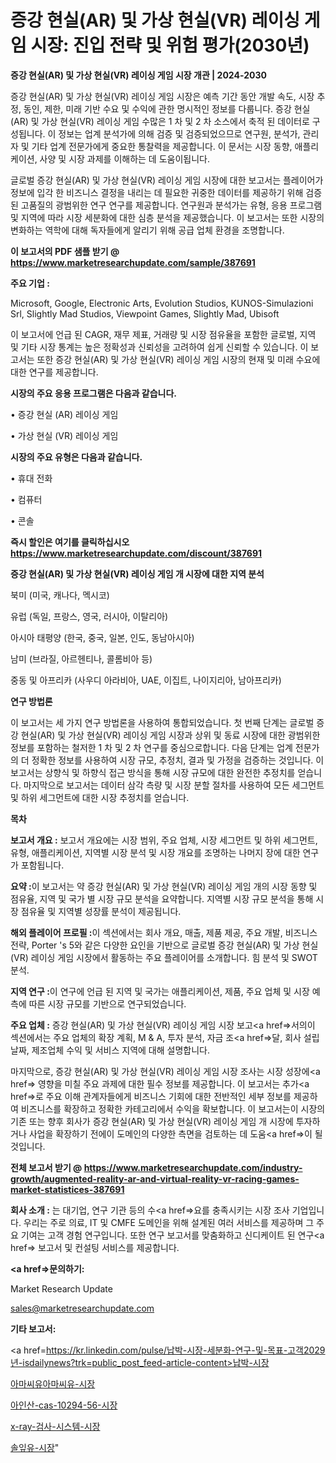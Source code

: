 # 증강 현실(AR) 및 가상 현실(VR) 레이싱 게임 시장: 진입 전략 및 위험 평가(2030년)

<strong>증강 현실(AR) 및 가상 현실(VR) 레이싱 게임 시장 개관 | 2024-2030</strong>

증강 현실(AR) 및 가상 현실(VR) 레이싱 게임 시장은 예측 기간 동안 개발 속도, 시장 추정, 동인, 제한, 미래 기반 수요 및 수익에 관한 명시적인 정보를 다룹니다.  증강 현실(AR) 및 가상 현실(VR) 레이싱 게임  수많은 1 차 및 2 차 소스에서 축적 된 데이터로 구성됩니다. 이 정보는 업계 분석가에 의해 검증 및 검증되었으므로 연구원, 분석가, 관리자 및 기타 업계 전문가에게 중요한 통찰력을 제공합니다. 이 문서는 시장 동향, 애플리케이션, 사양 및 시장 과제를 이해하는 데 도움이됩니다.

글로벌 증강 현실(AR) 및 가상 현실(VR) 레이싱 게임 시장에 대한 보고서는 플레이어가 정보에 입각 한 비즈니스 결정을 내리는 데 필요한 귀중한 데이터를 제공하기 위해 검증 된 고품질의 광범위한 연구 연구를 제공합니다. 연구원과 분석가는 유형, 응용 프로그램 및 지역에 따라 시장 세분화에 대한 심층 분석을 제공했습니다. 이 보고서는 또한 시장의 변화하는 역학에 대해 독자들에게 알리기 위해 공급 업체 환경을 조명합니다.



<strong>이 보고서의 PDF 샘플 받기 @ <a href=https://www.marketresearchupdate.com/sample/387691>https://www.marketresearchupdate.com/sample/387691</a></strong>



<strong>주요 기업 :</strong>

Microsoft, Google, Electronic Arts, Evolution Studios, KUNOS-Simulazioni Srl, Slightly Mad Studios, Viewpoint Games, Slightly Mad, Ubisoft

이 보고서에 언급 된 CAGR, 재무 제표, 거래량 및 시장 점유율을 포함한 글로벌, 지역 및 기타 시장 통계는 높은 정확성과 신뢰성을 고려하여 쉽게 신뢰할 수 있습니다. 이 보고서는 또한 증강 현실(AR) 및 가상 현실(VR) 레이싱 게임 시장의 현재 및 미래 수요에 대한 연구를 제공합니다.



<strong>시장의 주요 응용 프로그램은 다음과 같습니다.</strong>

• 증강 현실 (AR) 레이싱 게임

• 가상 현실 (VR) 레이싱 게임



<strong>시장의 주요 유형은 다음과 같습니다.</strong>

• 휴대 전화

• 컴퓨터

• 콘솔



<strong>즉시 할인은 여기를 클릭하십시오 <a href=https://www.marketresearchupdate.com/discount/387691>https://www.marketresearchupdate.com/discount/387691</a></strong>



<strong>증강 현실(AR) 및 가상 현실(VR) 레이싱 게임 개 시장에 대한 지역 분석</strong>

북미 (미국, 캐나다, 멕시코)

유럽 (독일, 프랑스, 영국, 러시아, 이탈리아)

아시아 태평양 (한국, 중국, 일본, 인도, 동남아시아)

남미 (브라질, 아르헨티나, 콜롬비아 등)

중동 및 아프리카 (사우디 아라비아, UAE, 이집트, 나이지리아, 남아프리카)



<strong>연구 방법론</strong>

이 보고서는 세 가지 연구 방법론을 사용하여 통합되었습니다. 첫 번째 단계는 글로벌 증강 현실(AR) 및 가상 현실(VR) 레이싱 게임 시장과 상위 및 동료 시장에 대한 광범위한 정보를 포함하는 철저한 1 차 및 2 차 연구를 중심으로합니다. 다음 단계는 업계 전문가의 더 정확한 정보를 사용하여 시장 규모, 추정치, 결과 및 가정을 검증하는 것입니다. 이 보고서는 상향식 및 하향식 접근 방식을 통해 시장 규모에 대한 완전한 추정치를 얻습니다. 마지막으로 보고서는 데이터 삼각 측량 및 시장 분할 절차를 사용하여 모든 세그먼트 및 하위 세그먼트에 대한 시장 추정치를 얻습니다.



<strong>목차</strong>



<strong>보고서 개요 :</strong> 보고서 개요에는 시장 범위, 주요 업체, 시장 세그먼트 및 하위 세그먼트, 유형, 애플리케이션, 지역별 시장 분석 및 시장 개요를 조명하는 나머지 장에 대한 연구가 포함됩니다.



<strong>요약 :</strong>이 보고서는 약 증강 현실(AR) 및 가상 현실(VR) 레이싱 게임 개의 시장 동향 및 점유율, 지역 및 국가 별 시장 규모 분석을 요약합니다. 지역별 시장 규모 분석을 통해 시장 점유율 및 지역별 성장률 분석이 제공됩니다.



<strong>해외 플레이어 프로필 :</strong>이 섹션에서는 회사 개요, 매출, 제품 제공, 주요 개발, 비즈니스 전략, Porter 's 5와 같은 다양한 요인을 기반으로 글로벌 증강 현실(AR) 및 가상 현실(VR) 레이싱 게임 시장에서 활동하는 주요 플레이어를 소개합니다. 힘 분석 및 SWOT 분석.



<strong>지역 연구 :</strong>이 연구에 언급 된 지역 및 국가는 애플리케이션, 제품, 주요 업체 및 시장 예측에 따른 시장 규모를 기반으로 연구되었습니다.



<strong>주요 업체 :</strong> 증강 현실(AR) 및 가상 현실(VR) 레이싱 게임 시장 보고<a href=>서의이 </a>섹션에서는 주요 업체의 확장 계획, M &amp; A, 투자 분석, 자금 조<a href=>달, 회</a>사 설립 날짜, 제조업체 수익 및 서비스 지역에 대해 설명합니다.


마지막으로, 증강 현실(AR) 및 가상 현실(VR) 레이싱 게임 시장 조사는 시장 성장에<a href=> 영향을 미칠 </a>주요 과제에 대한 필수 정보를 제공합니다. 이 보고서는 추가<a href=>로 주</a>요 이해 관계자들에게 비즈니스 기회에 대한 전반적인 세부 정보를 제공하여 비즈니스를 확장하고 정확한 카테고리에서 수익을 확보합니다. 이 보고서는이 시장의 기존 또는 향후 회사가 증강 현실(AR) 및 가상 현실(VR) 레이싱 게임 개 시장에 투자하거나 사업을 확장하기 전에이 도메인의 다양한 측면을 검토하는 데 도움<a href=>이 될 </a>것입니다.



<strong>전체 보고서 받기 @ <a href=https://www.marketresearchupdate.com/industry-growth/augmented-reality-ar-and-virtual-reality-vr-racing-games-market-statistices-387691>https://www.marketresearchupdate.com/industry-growth/augmented-reality-ar-and-virtual-reality-vr-racing-games-market-statistices-387691</a></strong>



<strong>회사 소개 :</strong>
는 대기업, 연구 기관 등의 수<a href=>요를</a> 충족시키는 시장 조사 기업입니다. 우리는 주로 의료, IT 및 CMFE 도메인을 위해 설계된 여러 서비스를 제공하며 그 주요 기여는 고객 경험 연구입니다. 또한 연구 보고서를 맞춤화하고 신디케이트 된 연구<a href=> 보고서</a> 및 컨설팅 서비스를 제공합니다.



<strong><a href=>문의하기:</a></strong>

Market Research Update

sales@marketresearchupdate.com



<strong>기타 보고서:</strong>

<a href=https://kr.linkedin.com/pulse/납박-시장-세분화-연구-및-목표-고객2029년-isdailynews?trk=public_post_feed-article-content>납박-시장</a>

<a href=https://www.linkedin.com/pulse/아마씨유아마씨유-시장-동향-및-성장-전망-survey-savvy-insights-360-analysis/>아마씨유아마씨유-시장</a>

<a href=https://www.linkedin.com/pulse/아인산-cas-10294-56-시장-진입-전략-및-위험-평가2029년-ctywf/>아인산-cas-10294-56-시장</a>

<a href=https://www.linkedin.com/pulse/x-ray-검사-시스템-시장-진입-전략-및-위험-평가2029년-trend-tracking-tips-360-analysis-wlz7f/>x-ray-검사-시스템-시장</a>

<a href=https://www.linkedin.com/pulse/솔잎유-시장-진입-전략-및-위험-평가2030년-isdailynews-bhmxc/>솔잎유-시장</a>"
